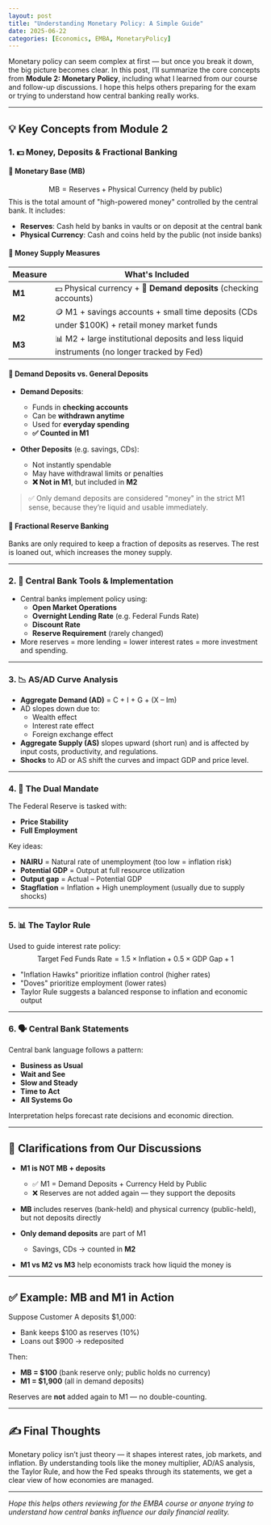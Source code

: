 ```yaml
---
layout: post
title: "Understanding Monetary Policy: A Simple Guide"
date: 2025-06-22
categories: [Economics, EMBA, MonetaryPolicy]
---
```


Monetary policy can seem complex at first — but once you break it down, the big picture becomes clear. In this post, I’ll summarize the core concepts from **Module 2: Monetary Policy**, including what I learned from our course and follow-up discussions. I hope this helps others preparing for the exam or trying to understand how central banking really works.

---

## 💡 Key Concepts from Module 2

### 1. 💵 Money, Deposits & Fractional Banking

#### 🔹 Monetary Base (MB)
$$
\text{MB} = \text{Reserves} + \text{Physical Currency (held by public)}
$$
This is the total amount of "high-powered money" controlled by the central bank. It includes:
- **Reserves**: Cash held by banks in vaults or on deposit at the central bank
- **Physical Currency**: Cash and coins held by the public (not inside banks)

#### 🔹 Money Supply Measures

| Measure | What's Included |
|---------|------------------|
| **M1**  | 💵 Physical currency + 🏦 **Demand deposits** (checking accounts) |
| **M2**  | 🪙 M1 + savings accounts + small time deposits (CDs under $100K) + retail money market funds |
| **M3**  | 📊 M2 + large institutional deposits and less liquid instruments (no longer tracked by Fed) |

#### 🔹 Demand Deposits vs. General Deposits

- **Demand Deposits**:
  - Funds in **checking accounts**
  - Can be **withdrawn anytime**
  - Used for **everyday spending**
  - **✅ Counted in M1**

- **Other Deposits** (e.g. savings, CDs):
  - Not instantly spendable
  - May have withdrawal limits or penalties
  - **❌ Not in M1**, but included in **M2**

> ✅ Only demand deposits are considered "money" in the strict M1 sense, because they’re liquid and usable immediately.

#### 🔹 Fractional Reserve Banking
Banks are only required to keep a fraction of deposits as reserves. The rest is loaned out, which increases the money supply.

---

### 2. 🏦 Central Bank Tools & Implementation

- Central banks implement policy using:
  - **Open Market Operations**
  - **Overnight Lending Rate** (e.g. Federal Funds Rate)
  - **Discount Rate**
  - **Reserve Requirement** (rarely changed)
- More reserves = more lending = lower interest rates = more investment and spending.

---

### 3. 📉 AS/AD Curve Analysis

- **Aggregate Demand (AD)** = C + I + G + (X – Im)
- AD slopes down due to:
  - Wealth effect
  - Interest rate effect
  - Foreign exchange effect
- **Aggregate Supply (AS)** slopes upward (short run) and is affected by input costs, productivity, and regulations.
- **Shocks** to AD or AS shift the curves and impact GDP and price level.

---

### 4. 🎯 The Dual Mandate

The Federal Reserve is tasked with:
- **Price Stability**
- **Full Employment**

Key ideas:
- **NAIRU** = Natural rate of unemployment (too low = inflation risk)
- **Potential GDP** = Output at full resource utilization
- **Output gap** = Actual – Potential GDP
- **Stagflation** = Inflation + High unemployment (usually due to supply shocks)

---

### 5. 📊 The Taylor Rule

Used to guide interest rate policy:
$$
\text{Target Fed Funds Rate} = 1.5 \times \text{Inflation} + 0.5 \times \text{GDP Gap} + 1
$$

- "Inflation Hawks" prioritize inflation control (higher rates)
- "Doves" prioritize employment (lower rates)
- Taylor Rule suggests a balanced response to inflation and economic output

---

### 6. 🗣️ Central Bank Statements

Central bank language follows a pattern:
- **Business as Usual**
- **Wait and See**
- **Slow and Steady**
- **Time to Act**
- **All Systems Go**

Interpretation helps forecast rate decisions and economic direction.

---

## 🧠 Clarifications from Our Discussions

- **M1 is NOT MB + deposits**
  - ✅ M1 = Demand Deposits + Currency Held by Public
  - ❌ Reserves are not added again — they support the deposits

- **MB** includes reserves (bank-held) and physical currency (public-held), but not deposits directly

- **Only demand deposits** are part of M1
  - Savings, CDs → counted in **M2**

- **M1 vs M2 vs M3** help economists track how liquid the money is

---

## ✅ Example: MB and M1 in Action

Suppose Customer A deposits $1,000:
- Bank keeps $100 as reserves (10%)
- Loans out $900 → redeposited

Then:
- **MB = $100** (bank reserve only; public holds no currency)
- **M1 = $1,900** (all in demand deposits)

Reserves are **not** added again to M1 — no double-counting.

---

## ✍️ Final Thoughts

Monetary policy isn’t just theory — it shapes interest rates, job markets, and inflation. By understanding tools like the money multiplier, AD/AS analysis, the Taylor Rule, and how the Fed speaks through its statements, we get a clear view of how economies are managed.

---

*Hope this helps others reviewing for the EMBA course or anyone trying to understand how central banks influence our daily financial reality.*
